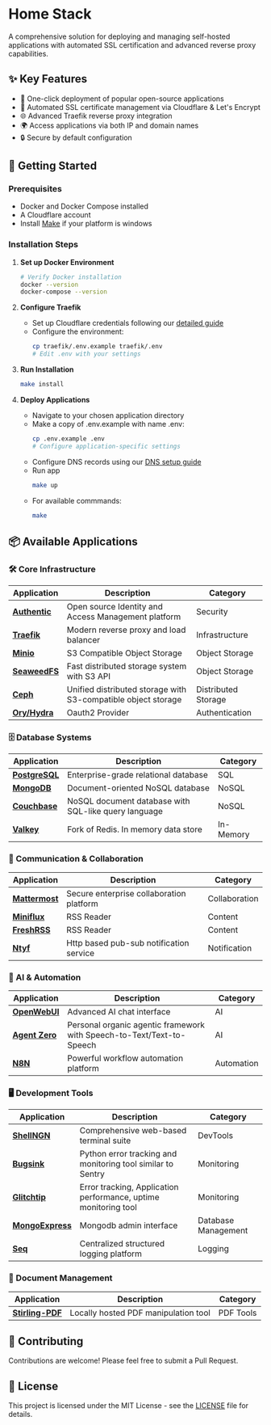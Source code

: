 # Home Stack

A comprehensive solution for deploying and managing self-hosted applications with automated SSL certification and advanced reverse proxy capabilities.

## ✨ Key Features

- 🚀 One-click deployment of popular open-source applications
- 🔐 Automated SSL certificate management via Cloudflare & Let's Encrypt
- 🌐 Advanced Traefik reverse proxy integration
- 🌍 Access applications via both IP and domain names
- 🔒 Secure by default configuration

## 🚀 Getting Started

### Prerequisites
- Docker and Docker Compose installed
- A Cloudflare account
- Install [Make](https://gnuwin32.sourceforge.net/packages/make.htm) if your platform is windows

### Installation Steps

1. **Set up Docker Environment**
   ```bash
   # Verify Docker installation
   docker --version
   docker-compose --version
   ```

2. **Configure Traefik**
   - Set up Cloudflare credentials following our [detailed guide](/docs/Cloudflare.md)
   - Configure the environment:
     ```bash
     cp traefik/.env.example traefik/.env
     # Edit .env with your settings
     ```

3. **Run Installation**
   ```bash
   make install
   ```

4. **Deploy Applications**
   - Navigate to your chosen application directory
   - Make a copy of .env.example with name .env:
     ```bash
     cp .env.example .env
     # Configure application-specific settings
     ```
   - Configure DNS records using our [DNS setup guide](/docs/DNS.md)
   - Run app
      ```bash
      make up
      ```
   - For available commmands:
      ```bash
      make 
      ```


## 📦 Available Applications

### 🛠 Core Infrastructure
| Application | Description | Category |
|------------|-------------|----------|
| [**Authentic**](https://goauthentik.io/) | Open source Identity and Access Management platform | Security |
| [**Traefik**](https://traefik.io/) | Modern reverse proxy and load balancer | Infrastructure |
| [**Minio**](https://min.io/) | S3 Compatible Object Storage | Object Storage |
| [**SeaweedFS**](https://github.com/seaweedfs/seaweedfs) | Fast distributed storage system with S3 API | Object Storage |
| [**Ceph**](https://ceph.io/) | Unified distributed storage with S3-compatible object storage | Distributed Storage |
| [**Ory/Hydra**](https://www.ory.sh/hydra) | Oauth2 Provider | Authentication |

### 🗄️ Database Systems
| Application | Description | Category |
|------------|-------------|----------|
| [**PostgreSQL**](https://www.postgresql.org/) | Enterprise-grade relational database | SQL |
| [**MongoDB**](https://www.mongodb.com//) | Document-oriented NoSQL database | NoSQL |
| [**Couchbase**](https://www.couchbase.com/) | NoSQL document database with SQL-like query language | NoSQL |
| [**Valkey**](https://valkey.io/) | Fork of Redis. In memory data store | In-Memory |

### 💬 Communication & Collaboration
| Application | Description | Category |
|------------|-------------|----------|
| [**Mattermost**](https://mattermost.com/) | Secure enterprise collaboration platform | Collaboration |
| [**Miniflux**](https://miniflux.app/) | RSS Reader | Content |
| [**FreshRSS**](https://freshrss.org/) | RSS Reader | Content |
| [**Ntyf**](https://ntfy.sh/) | Http based pub-sub notification service | Notification |

### 🤖 AI & Automation
| Application | Description | Category |
|------------|-------------|----------|
| [**OpenWebUI**](https://openwebui.com/) | Advanced AI chat interface | AI |
| [**Agent Zero**](https://www.agent-zero.ai/) | Personal organic agentic framework with Speech-to-Text/Text-to-Speech | AI |
| [**N8N**](https://n8n.io/) | Powerful workflow automation platform | Automation |

### 🖥 Development Tools
| Application | Description | Category |
|------------|-------------|----------|
| [**ShellNGN**](https://shellngn.com/) | Comprehensive web-based terminal suite | DevTools |
| [**Bugsink**](https://bugsink.com/) | Python error tracking and monitoring tool similar to Sentry | Monitoring |
| [**Glitchtip**](https://glitchtip.com/) | Error tracking, Application performance, uptime monitoring tool | Monitoring |
| [**MongoExpress**](https://github.com/mongo-express/mongo-express) | Mongodb admin interface | Database Management |
| [**Seq**](https://datalust.co/seq) | Centralized structured logging platform | Logging |

### 📄 Document Management
| Application | Description | Category |
|------------|-------------|----------|
| [**Stirling-PDF**](https://stirlingpdf.com/) | Locally hosted PDF manipulation tool | PDF Tools |

## 🤝 Contributing

Contributions are welcome! Please feel free to submit a Pull Request.

## 📝 License

This project is licensed under the MIT License - see the [LICENSE](LICENSE) file for details.
